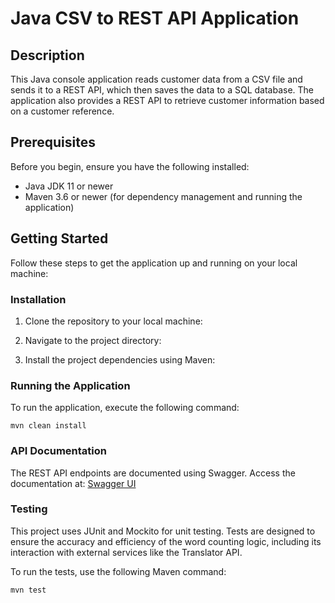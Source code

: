 # Java CSV to REST API Application

## Description

This Java console application reads customer data from a CSV file and sends it to a REST API, which then saves the data to a SQL database. The application also provides a REST API to retrieve customer information based on a customer reference.

## Prerequisites

Before you begin, ensure you have the following installed:
- Java JDK 11 or newer
- Maven 3.6 or newer (for dependency management and running the application)

## Getting Started

Follow these steps to get the application up and running on your local machine:

### Installation

1. Clone the repository to your local machine:

2. Navigate to the project directory:

3. Install the project dependencies using Maven:

### Running the Application

To run the application, execute the following command:
```
mvn clean install
```
### API Documentation

The REST API endpoints are documented using Swagger. Access the documentation at:
[Swagger UI](http://localhost:9090/swagger-ui/index.html)

### Testing

This project uses JUnit and Mockito for unit testing.
Tests are designed to ensure the accuracy and efficiency of the word counting logic,
including its interaction with external services like the Translator API.

To run the tests, use the following Maven command:
```
mvn test
```